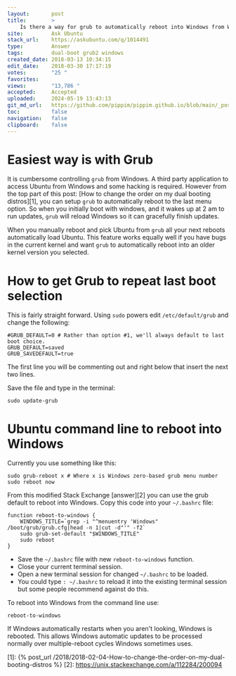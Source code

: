 ```yaml
---
layout:       post
title:        >
    Is there a way for grub to automatically reboot into Windows from Windows?
site:         Ask Ubuntu
stack_url:    https://askubuntu.com/q/1014491
type:         Answer
tags:         dual-boot grub2 windows
created_date: 2018-03-13 10:34:15
edit_date:    2018-03-30 17:17:19
votes:        "25 "
favorites:    
views:        "13,786 "
accepted:     Accepted
uploaded:     2024-05-19 13:43:13
git_md_url:   https://github.com/pippim/pippim.github.io/blob/main/_posts/2018/2018-03-13-Is-there-a-way-for-grub-to-automatically-reboot-into-Windows-from-Windows_.md
toc:          false
navigation:   false
clipboard:    false
---
```


# Easiest way is with Grub

It is cumbersome controlling `grub` from Windows. A third party application to access Ubuntu from Windows and some hacking is required. However from the top part of this post: [How to change the order on my dual booting distros][1], you can setup `grub` to automatically reboot to the last menu option. So when you initially boot with windows, and it wakes up at 2 am to run updates, `grub` will reload Windows so it can gracefully finish updates. 

When you manually reboot and pick Ubuntu from `grub` all your next reboots automatically load Ubuntu. This feature works equally well if you have bugs in the current kernel and want `grub` to automatically reboot into an older kernel version you selected.

# How to get Grub to repeat last boot selection

This is fairly straight forward. Using `sudo` powers edit `/etc/default/grub` and change the following:

``` 
#GRUB_DEFAULT=0 # Rather than option #1, we'll always default to last boot choice.
GRUB_DEFAULT=saved
GRUB_SAVEDEFAULT=true
```

The first line you will be commenting out and right below that insert the next two lines.

Save the file and type in the terminal:

``` 
sudo update-grub
```

# Ubuntu command line to reboot into Windows

Currently you use something like this:

``` 
sudo grub-reboot x # Where x is Windows zero-based grub menu number
sudo reboot now
```

From this modified Stack Exchange [answer][2] you can use the grub default to reboot into Windows. Copy this code into your `~/.bashrc` file:

``` 
function reboot-to-windows {
    WINDOWS_TITLE=`grep -i "^menuentry 'Windows" /boot/grub/grub.cfg|head -n 1|cut -d"'" -f2`
    sudo grub-set-default "$WINDOWS_TITLE"
    sudo reboot
}
```

- Save the `~/.bashrc` file with new `reboot-to-windows` function.
- Close your current terminal session.
- Open a new terminal session for changed `~/.bashrc` to be loaded.
- You could type `: ~/.bashrc` to reload it into the existing terminal session but some people recommend against do this.

To reboot into Windows from the command line use:

``` 
reboot-to-windows
```

If Windows automatically restarts when you aren't looking, Windows is rebooted. This allows Windows automatic updates to be processed normally over multiple-reboot cycles Windows sometimes uses.

  [1]: {% post_url /2018/2018-02-04-How-to-change-the-order-on-my-dual-booting-distros %}
  [2]: https://unix.stackexchange.com/a/112284/200094
